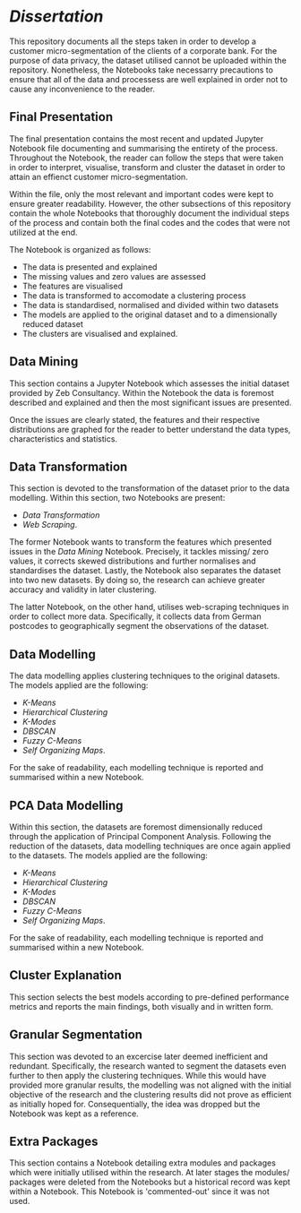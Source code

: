 # *Dissertation*

This repository documents all the steps taken in order to develop a customer micro-segmentation of the clients of a corporate bank. For the purpose of data privacy, the dataset utilised cannot be uploaded within the repository. Nonetheless, the Notebooks take necessarry precautions to ensure that all of the data and processess are well explained in order not to cause any inconvenience to the reader.

## Final Presentation

The final presentation contains the most recent and updated Jupyter Notebook file documenting and summarising the entirety of the process. Throughout the Notebook, the reader can follow the steps that were taken in order to interpret, visualise, transform and cluster the dataset in order to attain an effienct customer micro-segmentation. 

Within the file, only the most relevant and important codes were kept to ensure greater readability. However, the other subsections of this repository contain the whole Notebooks that thoroughly document the individual steps of the process and contain both the final codes and the codes that were not utilized at the end.

The Notebook is organized as follows:
  - The data is presented and explained
  - The missing values and zero values are assessed
  - The features are visualised
  - The data is transformed to accomodate a clustering process
  - The data is standardised, normalised and divided within two datasets
  - The models are applied to the original dataset and to a dimensionally reduced dataset
  - The clusters are visualised and explained.

## Data Mining

This section contains a Jupyter Notebook which assesses the initial dataset provided by Zeb Consultancy. Within the Notebook the data is foremost described and explained and then the most significant issues are presented. 

Once the issues are clearly stated, the features and their respective distributions are graphed for the reader to better understand the data types, characteristics and statistics.

## Data Transformation

This section is devoted to the transformation of the dataset prior to the data modelling. Within this section, two Notebooks are present:

  - *Data Transformation*
  - *Web Scraping*.

The former Notebook wants to transform the features which presented issues in the *Data Mining* Notebook. Precisely, it tackles missing/ zero values, it corrects skewed distributions and further normalises and standardises the dataset. Lastly, the Notebook also separates the dataset into two new datasets. By doing so, the research can achieve greater accuracy and validity in later clustering.

The latter Notebook, on the other hand, utilises web-scraping techniques in order to collect more data. Specifically, it collects data from German postcodes to geographically segment the observations of the dataset.

## Data Modelling

The data modelling applies clustering techniques to the original datasets. The models applied are the following:

  - *K-Means*
  - *Hierarchical Clustering*
  - *K-Modes*
  - *DBSCAN*
  - *Fuzzy C-Means*
  - *Self Organizing Maps*.
 
 For the sake of readability, each modelling technique is reported and summarised within a new Notebook. 

## PCA Data Modelling

Within this section, the datasets are foremost dimensionally reduced through the application of Principal Component Analysis. Following the reduction of the datasets, data modelling techniques are once again applied to the datasets. The models applied are the following:

  - *K-Means*
  - *Hierarchical Clustering*
  - *K-Modes*
  - *DBSCAN*
  - *Fuzzy C-Means*
  - *Self Organizing Maps*.

For the sake of readability, each modelling technique is reported and summarised within a new Notebook.

## Cluster Explanation

This section selects the best models according to pre-defined performance metrics and reports the main findings, both visually and in written form.

## Granular Segmentation

This section was devoted to an excercise later deemed inefficient and redundant. Specifically, the research wanted to segment the datasets even further to then apply the clustering techniques. While this would have provided more granular results, the modelling was not aligned with the initial objective of the research and the clustering results did not prove as efficient as initially hoped for. Consequentially, the idea was dropped but the Notebook was kept as a reference.

## Extra Packages

This section contains a Notebook detailing extra modules and packages which were initially utilised within the research. At later stages the modules/ packages were deleted from the Notebooks but a historical record was kept within a Notebook. This Notebook is 'commented-out' since it was not used.
